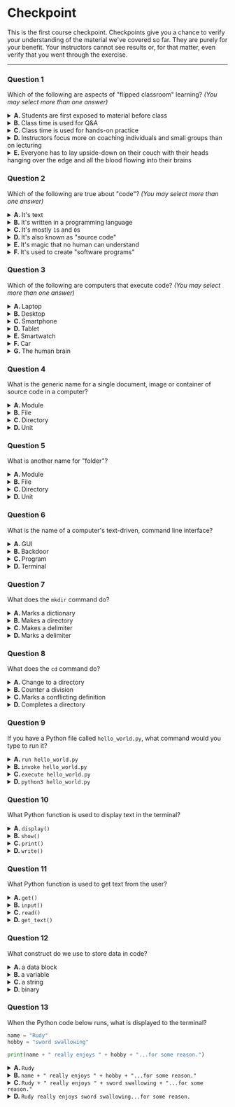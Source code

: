 
# Checkpoint

This is the first course checkpoint. Checkpoints give you a chance to verify your understanding of the material we've covered so far. They are purely for your benefit. Your instructors cannot see results or, for that matter, even verify that you went through the exercise.

---
### Question 1

Which of the following are aspects of "flipped classroom" learning? _(You may select more than one answer)_

<details>
<summary>
<b>A. </b>
Students are first exposed to material before class
</summary>

&emsp; :heavy_check_mark: **CORRECT**

> 
</details>
<details>
<summary>
<b>B. </b>
Class time is used for Q&A
</summary>

&emsp; :heavy_check_mark: **CORRECT**

> 
</details>
<details>
<summary>
<b>C. </b>
Class time is used for hands-on practice
</summary>

&emsp; :heavy_check_mark: **CORRECT**

> 
</details>
<details>
<summary>
<b>D. </b>
Instructors focus more on coaching individuals and small groups than on lecturing
</summary>

&emsp; :heavy_check_mark: **CORRECT**

> 
</details>
<details>
<summary>
<b>E. </b>
Everyone has to lay upside-down on their couch with their heads hanging over the edge and all the blood flowing into their brains
</summary>

&emsp; :x: **INCORRECT**

> We're not saying it's **INCORRECT** to do this, just that it's not part of "flipped classroom" learning
</details>

### Question 2

Which of the following are true about "code"? _(You may select more than one answer)_

<details>
<summary>
<b>A. </b>
It's text
</summary>

&emsp; :heavy_check_mark: **CORRECT**

> Just like a recipe is just text that tells you how to cook something, code is just text that tells a computer how to do something
</details>
<details>
<summary>
<b>B. </b>
It's written in a programming language
</summary>

&emsp; :heavy_check_mark: **CORRECT**

> Computes cannot understand human language (yet), so we must use a specialized language they can understand
</details>
<details>
<summary>
<b>C. </b>
It's mostly <code>1</code>s and <code>0</code>s
</summary>

&emsp; :x: **INCORRECT**

> It's true that at some very _low-level_ computers only understand `1`s and `0`s, but, fortunately, we don't usually have to worry about that. In particular, code is a much _higher level_ way to communicate with a computer
</details>
<details>
<summary>
<b>D. </b>
It's also known as "source code"
</summary>

&emsp; :heavy_check_mark: **CORRECT**

> The word "source" refers to the fact that the code is the _source_ of the instructions we give the computer
</details>
<details>
<summary>
<b>E. </b>
It's magic that no human can understand
</summary>

&emsp; :x: **INCORRECT**

> It's **NOT** magic and you **CAN** understand it!
</details>
<details>
<summary>
<b>F. </b>
It's used to create "software programs"
</summary>

&emsp; :heavy_check_mark: **CORRECT**

> Sometimes "programs" are called "applications" or "apps". No matter what you call them, they're build with code
</details>

### Question 3

Which of the following are computers that execute code? _(You may select more than one answer)_

<details>
<summary>
<b>A. </b>
Laptop
</summary>

&emsp; :heavy_check_mark: **CORRECT**

> 
</details>
<details>
<summary>
<b>B. </b>
Desktop
</summary>

&emsp; :heavy_check_mark: **CORRECT**

> 
</details>
<details>
<summary>
<b>C. </b>
Smartphone
</summary>

&emsp; :heavy_check_mark: **CORRECT**

> 
</details>
<details>
<summary>
<b>D. </b>
Tablet
</summary>

&emsp; :heavy_check_mark: **CORRECT**

> 
</details>
<details>
<summary>
<b>E. </b>
Smartwatch
</summary>

&emsp; :heavy_check_mark: **CORRECT**

> 
</details>
<details>
<summary>
<b>F. </b>
Car
</summary>

&emsp; :heavy_check_mark: **CORRECT**

> 
</details>
<details>
<summary>
<b>G. </b>
The human brain
</summary>

&emsp; :x: **INCORRECT**

> 
</details>

### Question 4

What is the generic name for a single document, image or container of source code in a computer?

<details>
<summary>
<b>A. </b>
Module
</summary>

&emsp; :x: **INCORRECT**

> 
</details>
<details>
<summary>
<b>B. </b>
File
</summary>

&emsp; :heavy_check_mark: **CORRECT**

> 
</details>
<details>
<summary>
<b>C. </b>
Directory
</summary>

&emsp; :x: **INCORRECT**

> 
</details>
<details>
<summary>
<b>D. </b>
Unit
</summary>

&emsp; :x: **INCORRECT**

> 
</details>

### Question 5

What is another name for "folder"?

<details>
<summary>
<b>A. </b>
Module
</summary>

&emsp; :x: **INCORRECT**

> 
</details>
<details>
<summary>
<b>B. </b>
File
</summary>

&emsp; :x: **INCORRECT**

> 
</details>
<details>
<summary>
<b>C. </b>
Directory
</summary>

&emsp; :heavy_check_mark: **CORRECT**

> 
</details>
<details>
<summary>
<b>D. </b>
Unit
</summary>

&emsp; :x: **INCORRECT**

> 
</details>

### Question 6

What is the name of a computer's text-driven, command line interface?

<details>
<summary>
<b>A. </b>
GUI
</summary>

&emsp; :x: **INCORRECT**

> 
</details>
<details>
<summary>
<b>B. </b>
Backdoor
</summary>

&emsp; :x: **INCORRECT**

> 
</details>
<details>
<summary>
<b>C. </b>
Program
</summary>

&emsp; :x: **INCORRECT**

> 
</details>
<details>
<summary>
<b>D. </b>
Terminal
</summary>

&emsp; :heavy_check_mark: **CORRECT**

> 
</details>

### Question 7

What does the `mkdir` command do?

<details>
<summary>
<b>A. </b>
Marks a dictionary
</summary>

&emsp; :x: **INCORRECT**

> 
</details>
<details>
<summary>
<b>B. </b>
Makes a directory
</summary>

&emsp; :heavy_check_mark: **CORRECT**

> 
</details>
<details>
<summary>
<b>C. </b>
Makes a delimiter
</summary>

&emsp; :x: **INCORRECT**

> 
</details>
<details>
<summary>
<b>D. </b>
Marks a delimiter
</summary>

&emsp; :x: **INCORRECT**

> 
</details>

### Question 8

What does the `cd` command do?

<details>
<summary>
<b>A. </b>
Change to a directory
</summary>

&emsp; :heavy_check_mark: **CORRECT**

> 
</details>
<details>
<summary>
<b>B. </b>
Counter a division
</summary>

&emsp; :x: **INCORRECT**

> 
</details>
<details>
<summary>
<b>C. </b>
Marks a conflicting definition
</summary>

&emsp; :x: **INCORRECT**

> 
</details>
<details>
<summary>
<b>D. </b>
Completes a directory
</summary>

&emsp; :x: **INCORRECT**

> 
</details>

### Question 9

If you have a Python file called `hello_world.py`, what command would you type to run it?

<details>
<summary>
<b>A. </b>
<code>run hello_world.py</code>
</summary>

&emsp; :x: **INCORRECT**

> 
</details>
<details>
<summary>
<b>B. </b>
<code>invoke hello_world.py</code>
</summary>

&emsp; :x: **INCORRECT**

> 
</details>
<details>
<summary>
<b>C. </b>
<code>execute hello_world.py</code>
</summary>

&emsp; :x: **INCORRECT**

> 
</details>
<details>
<summary>
<b>D. </b>
<code>python3 hello_world.py</code>
</summary>

&emsp; :heavy_check_mark: **CORRECT**

> 
</details>

### Question 10

What Python function is used to display text in the terminal?

<details>
<summary>
<b>A. </b>
<code>display()</code>
</summary>

&emsp; :x: **INCORRECT**

> 
</details>
<details>
<summary>
<b>B. </b>
<code>show()</code>
</summary>

&emsp; :x: **INCORRECT**

> 
</details>
<details>
<summary>
<b>C. </b>
<code>print()</code>
</summary>

&emsp; :heavy_check_mark: **CORRECT**

> 
</details>
<details>
<summary>
<b>D. </b>
<code>write()</code>
</summary>

&emsp; :x: **INCORRECT**

> 
</details>

### Question 11

What Python function is used to get text from the user?

<details>
<summary>
<b>A. </b>
<code>get()</code>
</summary>

&emsp; :x: **INCORRECT**

> 
</details>
<details>
<summary>
<b>B. </b>
<code>input()</code>
</summary>

&emsp; :heavy_check_mark: **CORRECT**

> 
</details>
<details>
<summary>
<b>C. </b>
<code>read()</code>
</summary>

&emsp; :x: **INCORRECT**

> 
</details>
<details>
<summary>
<b>D. </b>
<code>get_text()</code>
</summary>

&emsp; :x: **INCORRECT**

> 
</details>

### Question 12

What construct do we use to store data in code?

<details>
<summary>
<b>A. </b>
a data block
</summary>

&emsp; :x: **INCORRECT**

> 
</details>
<details>
<summary>
<b>B. </b>
a variable
</summary>

&emsp; :heavy_check_mark: **CORRECT**

> 
</details>
<details>
<summary>
<b>C. </b>
a string
</summary>

&emsp; :x: **INCORRECT**

> 
</details>
<details>
<summary>
<b>D. </b>
binary
</summary>

&emsp; :x: **INCORRECT**

> 
</details>

### Question 13

When the Python code below runs, what is displayed to the terminal?

```python
name = "Rudy"
hobby = "sword swallowing"

print(name + " really enjoys " + hobby + "...for some reason.")
```

<details>
<summary>
<b>A. </b>
<code>Rudy</code>
</summary>

&emsp; :x: **INCORRECT**

> 
</details>
<details>
<summary>
<b>B. </b>
<code>name + " really enjoys " + hobby + "...for some reason."</code>
</summary>

&emsp; :x: **INCORRECT**

> 
</details>
<details>
<summary>
<b>C. </b>
<code>Rudy + " really enjoys " + sword swallowing + "...for some reason."</code>
</summary>

&emsp; :x: **INCORRECT**

> 
</details>
<details>
<summary>
<b>D. </b>
<code>Rudy really enjoys sword swallowing...for some reason.</code>
</summary>

&emsp; :heavy_check_mark: **CORRECT**

> 
</details>
